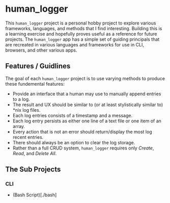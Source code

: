 # human_logger #

This `human_logger` project is a personal hobby project to explore various frameworks, languages, and methods that I find interesting. Building this is a learning exercise and hopefully proves useful as a reference for future projects. The `human_logger` app has a simple set of guiding principals that are recreated in various languages and frameworks for use in CLI, browsers, and other various apps.

## Features / Guidlines ##

The goal of each `human_logger` project is to use varying methods to produce these fundemental features:
* Provide an interface that a human may use to manually append entries to a log.
* The result and UX should be similar to (or at least stylistically similar to) *nix log files.
* Each log entries consists of a timestamp and a message.
* Each log entry persists as either one line of a text file or one item of an array.
* Every action that is not an error should return/display the most log recent entries.
* There should always be an option to clear the log storage.
* Rather than a full CRUD system, `human_logger` requires only _Create_, _Read_, and _Delete All_.

## The Sub Projects ##

### CLI ###
* (Bash Script)[./bash]